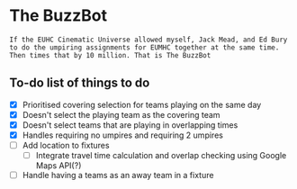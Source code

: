 # The BuzzBot

`If the EUHC Cinematic Universe allowed myself, Jack Mead, and Ed Bury to do the umpiring assignments for EUMHC together at the same time. Then times that by 10 million. That is The BuzzBot`

## To-do list of things to do
- [x] Prioritised covering selection for teams playing on the same day
- [x] Doesn't select the playing team as the covering team
- [x] Doesn't select teams that are playing in overlapping times
- [x] Handles requiring no umpires and requiring 2 umpires
- [ ] Add location to fixtures
  - [ ] Integrate travel time calculation and overlap checking using Google Maps API(?)
- [ ] Handle having a teams as an away team in a fixture